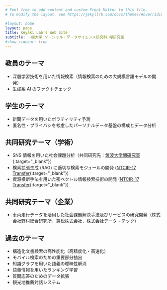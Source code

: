 ```yaml
---
# Feel free to add content and custom Front Matter to this file.
# To modify the layout, see https://jekyllrb.com/docs/themes/#overriding-theme-defaults

#layout: home
layout: page
title: Keyaki Lab's Web Site
subtitle: 一橋大学 ソーシャル・データサイエンス研究科 欅研究室
#show_sidebar: true
---
```

## 教員のテーマ
- 深層学習技術を用いた情報検索（情報検索のための大規模言語モデルの開発）
- 生成系 AI のファクトチェック

## 学生のテーマ
- 新聞データを用いたボラティリティ予測
- 匿名性・プライバシを考慮したパーソナルデータ基盤の構成とデータ分析

## 共同研究テーマ（学術）
- SNS 情報を用いた社会課題分析（共同研究先：[筑波大学関研究室](https://cu.slis.tsukuba.ac.jp/index.html){:target="_blank"}）
- 検索拡張生成 (RAG) に適切な検索モジュールの開発 ([NTCIR-17 Transfer](https://github.com/ntcirtransfer/transfer2/discussions/2){:target="_blank"})
- 資源横断手法を用いた密ベクトル情報検索技術の開発 ([NTCIR-17 Transfer](https://github.com/ntcirtransfer/transfer1/discussions/2){:target="_blank"})

## 共同研究テーマ（企業）
- 車両走行データを活用した社会課題解決手法及びサービスの研究開発（株式会社野村総合研究所，兼松株式会社，株式会社データ・テック）

## 過去のテーマ
- 構造化文書検索の高性能化（高精度化・高速化）
- モバイル検索のための重要部分抽出
- 知識グラフを用いた語義の曖昧性解消
- 語義情報を用いたランキング学習
- 質問応答のためのデータ拡張
- 観光地推薦対話システム

